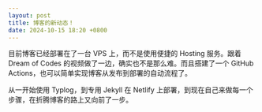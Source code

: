 ```yaml
---
layout: post
title: 博客的新动态！
date: 2024-10-15 18:20 +0800
---
```


目前博客已经部署在了一台 VPS 上，而不是使用便捷的 Hosting 服务。跟着 Dream of Codes 的视频做了一边，确实也不是那么难。而且搭建了一个 GitHub Actions，也可以简单实现博客从发布到部署的自动流程了。

从一开始使用 Typlog，到专用 Jekyll 在 Netlify 上部署，到现在自己来做每一个步骤，在折腾博客的路上又向前了一步。
